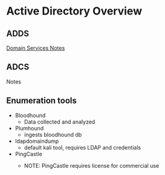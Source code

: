 # Active Directory Overview

## ADDS
[Domain Services Notes](https://github.com/toneillcodes/cybersecurity-notes/blob/main/active-directory/ad-domain-services.md)

## ADCS
Notes

## Enumeration tools ##
- Bloodhound
    - Data collected and analyzed
- Plumhound
    - ingests bloodhound db
- ldapdomaindump
    - default kali tool, requires LDAP and credentials</li>
- PingCastle</li>
    - NOTE: PingCastle requires license for commercial use</li>
